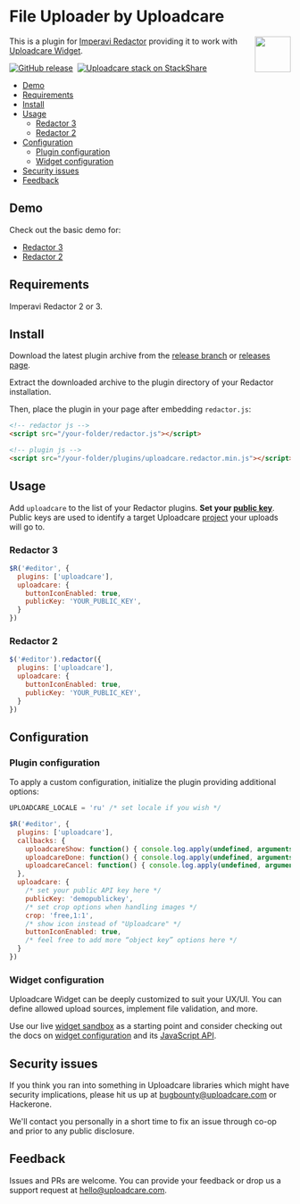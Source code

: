 # File Uploader by Uploadcare

<a href="https://uploadcare.com/?utm_source=github&utm_campaign=uploadcare-redactor">
    <img align="right" width="64" height="64"
         src="https://ucarecdn.com/2f4864b7-ed0e-4411-965b-8148623aa680/uploadcare-logo-mark.svg"
         alt="">
</a>

This is a plugin for [Imperavi Redactor][redactor] providing it to
work with [Uploadcare Widget][uc-feature-widget].

[![GitHub release][badge-release-img]][badge-release-url]&nbsp;
[![Uploadcare stack on StackShare][badge-stack-img]][badge-stack-url]

* [Demo](#demo)
* [Requirements](#requirements)
* [Install](#install)
* [Usage](#usage)
  * [Redactor 3](#redactor-3)
  * [Redactor 2](#redactor-2)
* [Configuration](#configuration)
  * [Plugin configuration](#plugin-configuration)
  * [Widget configuration](#widget-configuration)
* [Security issues](#security-issues)
* [Feedback](#feedback)

## Demo

Check out the basic demo for:

* [Redactor 3][demo-3]
* [Redactor 2][demo-2]

## Requirements

Imperavi Redactor 2 or 3.

## Install

Download the latest plugin archive from the [release branch][github-branch-release]
or [releases page][github-releases].

Extract the downloaded archive to the plugin directory of your Redactor
installation.

Then, place the plugin in your page after embedding `redactor.js`:

```html
<!-- redactor js -->
<script src="/your-folder/redactor.js"></script>

<!-- plugin js -->
<script src="/your-folder/plugins/uploadcare.redactor.min.js"></script>
```

## Usage

Add `uploadcare` to the list of your Redactor plugins.
**Set your [public key][uc-widget-docs-option-public-key]**. Public keys are
used to identify a target Uploadcare [project][uc-projects] your uploads will
go to.

### Redactor 3

```javascript
$R('#editor', {
  plugins: ['uploadcare'],
  uploadcare: {
    buttonIconEnabled: true,
    publicKey: 'YOUR_PUBLIC_KEY',
  }
})
```

### Redactor 2

```javascript
$('#editor').redactor({
  plugins: ['uploadcare'],
  uploadcare: {
    buttonIconEnabled: true,
    publicKey: 'YOUR_PUBLIC_KEY',
  }
})
```

## Configuration

### Plugin configuration

To apply a custom configuration, initialize the plugin providing additional
options:

```javascript
UPLOADCARE_LOCALE = 'ru' /* set locale if you wish */

$R('#editor', {
  plugins: ['uploadcare'],
  callbacks: {
    uploadcareShow: function() { console.log.apply(undefined, arguments) },
    uploadcareDone: function() { console.log.apply(undefined, arguments) },
    uploadcareCancel: function() { console.log.apply(undefined, arguments) },
  },
  uploadcare: {
    /* set your public API key here */
    publicKey: 'demopublickey',
    /* set crop options when handling images */
    crop: 'free,1:1',
    /* show icon instead of "Uploadcare" */
    buttonIconEnabled: true,
    /* feel free to add more “object key” options here */
  }
})
```

### Widget configuration

Uploadcare Widget can be deeply customized to suit your UX/UI. You can define
allowed upload sources, implement file validation, and more.

Use our live [widget sandbox][uc-widget-configure] as a starting point and consider
checking out the docs on [widget configuration][uc-widget-docs-config] and its
[JavaScript API][uc-widget-docs-js-api].

## Security issues

If you think you ran into something in Uploadcare libraries which might have
security implications, please hit us up at [bugbounty@uploadcare.com][uc-email-bounty]
or Hackerone.

We'll contact you personally in a short time to fix an issue through co-op and
prior to any public disclosure.

## Feedback

Issues and PRs are welcome. You can provide your feedback or drop us a support
request at [hello@uploadcare.com][uc-email-hello].

[redactor]: https://imperavi.com/redactor/
[uc-feature-widget]: https://uploadcare.com/features/widget/?utm_source=github&utm_campaign=uploadcare-redactor
[badge-release-img]: https://img.shields.io/github/release/uploadcare/uploadcare-redactor.svg
[badge-release-url]: https://github.com/uploadcare/uploadcare-redactor/releases
[badge-stack-img]: https://img.shields.io/badge/tech-stack-0690fa.svg?style=flat
[badge-stack-url]: https://stackshare.io/uploadcare/stacks/
[demo-3]: https://uploadcare.github.io/uploadcare-redactor/demo/redactor3/?utm_source=github&utm_campaign=uploadcare-redactor
[demo-2]: https://uploadcare.github.io/uploadcare-redactor/demo/redactor2/?utm_source=github&utm_campaign=uploadcare-redactor
[github-branch-release]: https://github.com/uploadcare/uploadcare-redactor/tree/release
[github-releases]: https://github.com/uploadcare/uploadcare-redactor/releases
[uc-widget-docs-option-public-key]: https://uploadcare.com/docs/uploads/widget/config/?utm_source=github&utm_campaign=uploadcare-redactor#option-public-key
[uc-projects]: https://uploadcare.com/docs/keys/?utm_source=github&utm_campaign=uploadcare-redactor#projects
[uc-widget-configure]: https://uploadcare.com/widget/configure/3.x/?utm_source=github&utm_campaign=uploadcare-redactor
[uc-widget-docs-config]: https://uploadcare.com/docs/uploads/widget/config/?utm_source=github&utm_campaign=uploadcare-redactor
[uc-widget-docs-js-api]: https://uploadcare.com/docs/api_reference/javascript/?utm_source=github&utm_campaign=uploadcare-redactor
[uc-email-bounty]: mailto:bugbounty@uploadcare.com
[uc-email-hello]: mailto:hello@uploadcare.com
